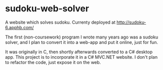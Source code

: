 sudoku-web-solver
=================

A website which solves sudoku. Currenty deployed at http://sudoku-6.apphb.com/

The first (non-coursework) program I wrote many years ago was a sudoku solver, and I plan to convert it into a web-app and put it online, just for fun.

It was originally in C, then shortly afterwards converted to a C# desktop app. This project is to incorporate it in a C# MVC.NET website. I don't plan to refactor the code, just expose it on the web.
